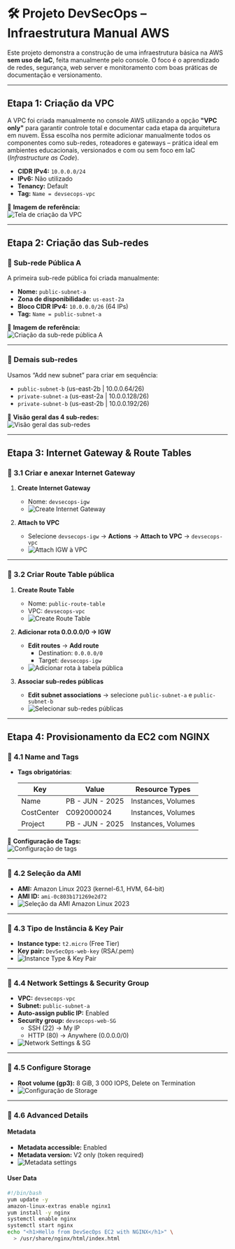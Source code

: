 # 🛠️ Projeto DevSecOps – Infraestrutura Manual AWS

Este projeto demonstra a construção de uma infraestrutura básica na AWS **sem uso de IaC**, feita manualmente pelo console. O foco é o aprendizado de redes, segurança, web server e monitoramento com boas práticas de documentação e versionamento.

---

## Etapa 1: Criação da VPC

A VPC foi criada manualmente no console AWS utilizando a opção **"VPC only"** para garantir controle total e documentar cada etapa da arquitetura em nuvem. Essa escolha nos permite adicionar manualmente todos os componentes como sub-redes, roteadores e gateways – prática ideal em ambientes educacionais, versionados e com ou sem foco em IaC (*Infrastructure as Code*).

- **CIDR IPv4:** `10.0.0.0/24`  
- **IPv6:** Não utilizado  
- **Tenancy:** Default  
- **Tag:** `Name = devsecops-vpc`  

📸 **Imagem de referência:**  
![Tela de criação da VPC](images/capturas/1.png)

---

## Etapa 2: Criação das Sub-redes

### 🔹 Sub-rede Pública A

A primeira sub-rede pública foi criada manualmente:

- **Nome:** `public-subnet-a`  
- **Zona de disponibilidade:** `us-east-2a`  
- **Bloco CIDR IPv4:** `10.0.0.0/26` (64 IPs)  
- **Tag:** `Name = public-subnet-a`  

📸 **Imagem de referência:**  
![Criação da sub-rede pública A](images/capturas/2.png)

---

### 🔹 Demais sub-redes

Usamos “Add new subnet” para criar em sequência:

- `public-subnet-b` (us-east-2b | 10.0.0.64/26)  
- `private-subnet-a` (us-east-2a | 10.0.0.128/26)  
- `private-subnet-b` (us-east-2b | 10.0.0.192/26)  

📸 **Visão geral das 4 sub-redes:**  
![Visão geral das sub-redes](images/capturas/3.png)

---

## Etapa 3: Internet Gateway & Route Tables

### 🔸 3.1 Criar e anexar Internet Gateway

1. **Create Internet Gateway**  
   - Nome: `devsecops-igw`  
   - ![Create Internet Gateway](images/capturas/4.png)

2. **Attach to VPC**  
   - Selecione `devsecops-igw` → **Actions** → **Attach to VPC** → `devsecops-vpc`  
   - ![Attach IGW à VPC](images/capturas/5.png)

---

### 🔸 3.2 Criar Route Table pública

1. **Create Route Table**  
   - Nome: `public-route-table`  
   - VPC: `devsecops-vpc`  
   - ![Create Route Table](images/capturas/6.png)

2. **Adicionar rota 0.0.0.0/0 → IGW**  
   - **Edit routes** → **Add route**  
     - Destination: `0.0.0.0/0`  
     - Target: `devsecops-igw`  
   - ![Adicionar rota à tabela pública](images/capturas/7.png)

3. **Associar sub-redes públicas**  
   - **Edit subnet associations** → selecione `public-subnet-a` e `public-subnet-b`  
   - ![Selecionar sub-redes públicas](images/capturas/9.png)

---

## Etapa 4: Provisionamento da EC2 com NGINX

### 🔹 4.1 Name and Tags

- **Tags obrigatórias**:

  | Key         | Value           | Resource Types        |
  |-------------|------------------|-----------------------|
  | Name        | PB - JUN - 2025 | Instances, Volumes    |
  | CostCenter  | C092000024      | Instances, Volumes    |
  | Project     | PB - JUN - 2025 | Instances, Volumes    |

📸 **Configuração de Tags:**  
![Configuração de tags](images/capturas/10.png)

---

### 🔹 4.2 Seleção da AMI

- **AMI:** Amazon Linux 2023 (kernel-6.1, HVM, 64-bit)  
- **AMI ID:** `ami-0c803b171269e2d72`  
- ![Seleção da AMI Amazon Linux 2023](images/capturas/11.png)

---

### 🔹 4.3 Tipo de Instância & Key Pair

- **Instance type:** `t2.micro` (Free Tier)  
- **Key pair:** `DevSecOps-web-key` (RSA/.pem)  
- ![Instance Type & Key Pair](images/capturas/12.png)

---

### 🔹 4.4 Network Settings & Security Group

- **VPC:** `devsecops-vpc`  
- **Subnet:** `public-subnet-a`  
- **Auto-assign public IP:** Enabled  
- **Security group:** `devsecops-web-SG`  
  - SSH (22) → My IP  
  - HTTP (80) → Anywhere (0.0.0.0/0)  
- ![Network Settings & SG](images/capturas/13.png)

---

### 🔹 4.5 Configure Storage

- **Root volume (gp3):** 8 GiB, 3 000 IOPS, Delete on Termination  
- ![Configuração de Storage](images/capturas/14.png)

---

### 🔹 4.6 Advanced Details

#### Metadata
- **Metadata accessible:** Enabled  
- **Metadata version:** V2 only (token required)  
- ![Metadata settings](images/capturas/15.png)

#### User Data
```bash
#!/bin/bash
yum update -y
amazon-linux-extras enable nginx1
yum install -y nginx
systemctl enable nginx
systemctl start nginx
echo "<h1>Hello from DevSecOps EC2 with NGINX</h1>" \
  > /usr/share/nginx/html/index.html
